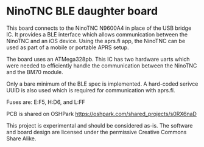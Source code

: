 # NinoTNC BLE daughter board

This board connects to the NinoTNC N9600A4 in place of the USB bridge IC. It provides a BLE
interface which allows communication between the NinoTNC and an iOS device. Using the aprs.fi
app, the NinoTNC can be used as part of a mobile or portable APRS setup.

The board uses an ATMega328pb. This IC has two hardware uarts which were needed to efficiently
handle the communication between the NinoTNC and the BM70 module. 

Only a bare minimum of the BLE spec is implemented. A hard-coded serivce UUID is also used 
which is required for communication with aprs.fi. 

Fuses are: E:F5, H:D6, and L:FF

PCB is shared on OSHPark https://oshpark.com/shared_projects/s0RX6naD

This project is experimental and should be considered as-is. The software and board design are
licensed under the permissive Creative Commons Share Alike.
